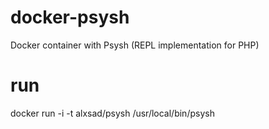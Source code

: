 # docker-psysh
Docker container with Psysh (REPL implementation for PHP)

# run
docker run -i -t alxsad/psysh /usr/local/bin/psysh
